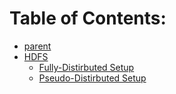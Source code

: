 # Table of Contents:

+ [parent](./../../)
+ [HDFS](./)
    + [Fully-Distirbuted Setup](./HDFS%20Full-Distributed%20Setup.md)
    + [Pseudo-Distirbuted Setup](./HDFS%20Pseudo-Distributed%20Setup.md)
